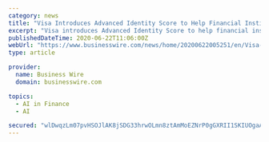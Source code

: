 ```yaml
---
category: news
title: "Visa Introduces Advanced Identity Score to Help Financial Institutions Prevent New Account Fraud"
excerpt: "Visa introduces Advanced Identity Score to help financial institutions prevent new account fraud by using AI to identify risk."
publishedDateTime: 2020-06-22T11:06:00Z
webUrl: "https://www.businesswire.com/news/home/20200622005251/en/Visa-Introduces-Advanced-Identity-Score-Financial-Institutions"
type: article

provider:
  name: Business Wire
  domain: businesswire.com

topics:
  - AI in Finance
  - AI

secured: "wlDwqzLm07pvHSOJlAK8jSDG33hrwOLmn8ztAmMoEZNrP0gGXRII1SKIUOgaABemumXmezTHyRu6PlUse3t4RR6Guc9+WJbJ//10MvDukHIqxUMtLLfFwVLd8e5oL58b5Qp695Haz7INWcpPiFbRHYS857TtMYiF34bjYmXCmlJWObwWxTVFG7j0QVmLP3AmSY33cyMBmoL2MhSTTslKHCbaantZyj2mu9rKYoAT1FJ6soQxSIIHQ5PwS+DHfO8nZWX+VzQhUEWw97MO7qP9TME71YkEMCXm6VpqIAukY6iZTxXPeUFl/4YT5puJTeR4oHdCUKYvEbMJQ3h7xG0k2w==;LhGjXF8R7sZx16xAYR9hYQ=="
---
```


